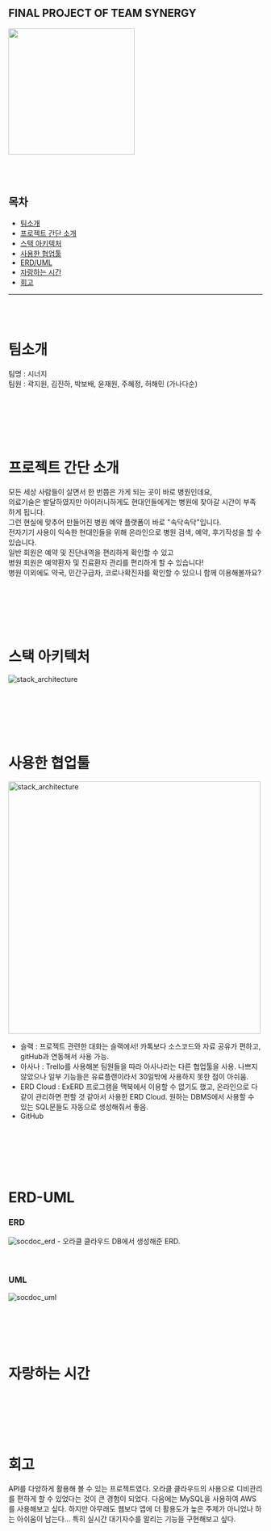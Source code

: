 ## FINAL PROJECT OF TEAM SYNERGY

<img src="https://user-images.githubusercontent.com/33106403/91033035-bd354580-e63d-11ea-9a55-9ae6aa65048a.png" width=250px />


<br><br>

## 목차
- [팀소개](#팀소개)
- [프로젝트 간단 소개](#프로젝트-간단-소개)
- [스택 아키텍처](#스택-아키텍처)
- [사용한 협업툴](#사용한-협업툴)
- [ERD/UML](#ERD-UML)
- [자랑하는 시간](#자랑하는-시간)
- [회고](#회고)

___


<br><br>

# 팀소개
팀명 : 시너지 <br>
팀원 : 곽지원, 김진하, 박보배, 윤재원, 주혜정, 허해민 (가나다순)

<br><br>


<br><br>

# 프로젝트 간단 소개

모든 세상 사람들이 살면서 한 번쯤은 가게 되는 곳이 바로 병원인데요,<br>
의료기술은 발달하였지만 아이러니하게도 현대인들에게는 병원에 찾아갈 시간이 부족하게 됩니다.<br>
그런 현실에 맞추어 만들어진 병원 예약 플랫폼이 바로 "속닥속닥"입니다. <br>
전자기기 사용이 익숙한 현대인들을 위해 온라인으로 병원 검색, 예약, 후기작성을 할 수 있습니다.<br>
일반 회원은 예약 및 진단내역을 편리하게 확인할 수 있고<br>
병원 회원은 예약환자 및 진료환자 관리를 편리하게 할 수 있습니다!<br>
병원 이외에도 약국, 민간구급차, 코로나확진자를 확인할 수 있으니 함께 이용해볼까요?<br>


<br><br>


<br><br>

# 스택 아키텍처

<img alt="stack_architecture" src="https://user-images.githubusercontent.com/33106403/91033600-97f50700-e63e-11ea-81e8-18e801677d2f.jpeg">

<br><br>


<br><br>

# 사용한 협업툴

<img alt="stack_architecture" src="https://user-images.githubusercontent.com/33106403/91033578-8f043580-e63e-11ea-99ce-05627952bb2d.jpeg" width=500px>

- 슬랙 : 프로젝트 관련한 대화는 슬랙에서! 카톡보다 소스코드와 자료 공유가 편하고, gitHub과 연동해서 사용 가능.
- 아사나 : Trello를 사용해본 팀원들을 따라 아사나라는 다른 협업툴을 사용.
          나쁘지 않았으나 일부 기능들은 유료플랜이라서 30일밖에 사용하지 못한 점이 아쉬움.
- ERD Cloud : ExERD 프로그램을 맥북에서 이용할 수 없기도 했고, 온라인으로 다같이 관리하면 편할 것 같아서 사용한 ERD Cloud. 
              원하는 DBMS에서 사용할 수 있는 SQL문들도 자동으로 생성해줘서 좋음.
- GitHub

<br><br>


<br><br>

# ERD-UML

### ERD
<img alt="socdoc_erd" src="https://user-images.githubusercontent.com/33106403/91034571-2d44cb00-e640-11ea-9376-9c23dd9d5fe3.jpeg"> 
- 오라클 클라우드 DB에서 생성해준 ERD. 
<br><br><br>


### UML
<img alt="socdoc_uml" src="https://user-images.githubusercontent.com/33106403/91038766-4a7c9800-e646-11ea-94d0-4509370902cb.jpg">
<br><br><br>


<br><br>

# 자랑하는 시간

<br><br>


<br><br>

# 회고
 API를 다양하게 활용해 볼 수 있는 프로젝트였다. 오라클 클라우드의 사용으로 디비관리를 편하게 할 수 있었다는 것이 큰 경험이 되었다.
다음에는 MySQL을 사용하여 AWS를 사용해보고 싶다. 
 하지만 아무래도 웹보다 앱에 더 활용도가 높은 주제가 아니었나 하는 아쉬움이 남는다...
특히 실시간 대기자수를 알리는 기능을 구현해보고 싶다.
